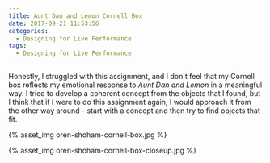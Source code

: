 ```yaml
---
title: Aunt Dan and Lemon Cornell Box
date: 2017-09-21 11:53:56
categories:
  - Designing for Live Performance
tags:
  - Designing for Live Performance
---
```


Honestly, I struggled with this assignment, and I don't feel that my Cornell box reflects my emotional response to _Aunt Dan and Lemon_ in a meaningful way. I tried to develop a coherent concept from the objects that I found, but I think that if I were to do this assignment again, I would approach it from the other way around - start with a concept and then try to find objects that fit.

{% asset_img oren-shoham-cornell-box.jpg %}

{% asset_img oren-shoham-cornell-box-closeup.jpg %}
